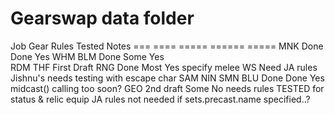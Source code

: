 Gearswap data folder
====================

Job		Gear		Rules		Tested		Notes
===		====		=====		======		=====
MNK		Done		Done		Yes
WHM
BLM		Done		Some		Yes			
RDM
THF		First Draft
RNG		Done		Most		Yes			specify melee WS
											Need JA rules
											Jishnu's needs testing with escape char
SAM
NIN
SMN
BLU		Done		Done		Yes			midcast() calling too soon?
GEO		2nd draft	Some		No			needs rules TESTED for status & relic equip
											JA rules not needed if sets.precast.name specified..?
